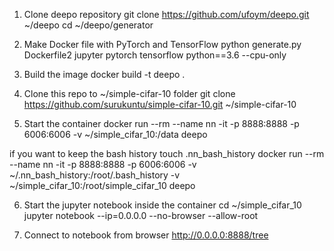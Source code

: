 1. Clone deepo repository
git clone https://github.com/ufoym/deepo.git ~/deepo
cd ~/deepo/generator

2. Make Docker file with PyTorch and TensorFlow
python generate.py Dockerfile2 jupyter pytorch tensorflow python==3.6 --cpu-only

3. Build the image
docker build -t deepo .

4. Clone this repo to ~/simple-cifar-10 folder
git clone https://github.com/surukuntu/simple-cifar-10.git ~/simple-cifar-10

5. Start the container
docker run --rm --name nn -it -p 8888:8888 -p 6006:6006 -v ~/simple_cifar_10:/data deepo

if you want to keep the bash history
touch .nn_bash_history
docker run --rm --name nn -it -p 8888:8888 -p 6006:6006 -v ~/.nn_bash_history:/root/.bash_history -v ~/simple_cifar_10:/root/simple_cifar_10 deepo

6. Start the jupyter notebook inside the container
cd ~/simple_cifar_10
jupyter notebook --ip=0.0.0.0 --no-browser --allow-root

7. Connect to notebook from browser 
http://0.0.0.0:8888/tree